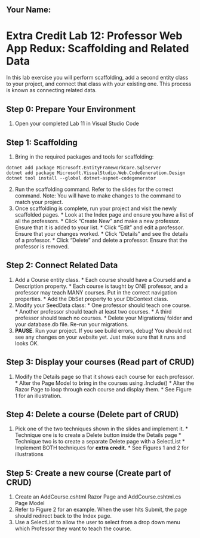 ## Your Name:


# Extra Credit Lab 12: Professor Web App Redux: Scaffolding and Related Data

In this lab exercise you will perform scaffolding, add a second entity class to your project, and connect that class with your existing one. This process is known as connecting related data.

## Step 0: Prepare Your Environment

1. Open your completed Lab 11 in Visual Studio Code

## Step 1: Scaffolding

1. Bring in the required packages and tools for scaffolding:
```
dotnet add package Microsoft.EntityFrameworkCore.SqlServer
dotnet add package Microsoft.VisualStudio.Web.CodeGeneration.Design
dotnet tool install --global dotnet-aspnet-codegenerator
```
2. Run the scaffolding command. Refer to the slides for the correct command. Note: You will have to make changes to the command to match your project.
3. Once scaffolding is complete, run your project and visit the newly scaffolded pages.
        * Look at the Index page and ensure you have a list of all the professors.
        * Click “Create New” and make a new professor. Ensure that it is added to your list.
        * Click “Edit” and edit a professor. Ensure that your changes worked.
        * Click “Details” and see the details of a professor.
        * Click “Delete” and delete a professor. Ensure that the professor is removed.

## Step 2: Connect Related Data

1. Add a Course entity class. 
        * Each course should have a CourseId and a Description property.
        * Each course is taught by ONE professor, and a professor may teach MANY courses. Put in the correct navigation properties.
        * Add the DbSet<Course> property to your DbContext class.
2. Modify your SeedData class:
        * One professor should teach one course.
        * Another professor should teach at least two courses.
        * A third professor should teach no courses.
        * Delete your Migrations/ folder and your database.db file. Re-run your migrations.
3. **PAUSE**. Run your project. If you see build errors, debug! You should not see any changes on your website yet. Just make sure that it runs and looks OK.

## Step 3: Display your courses (Read part of CRUD)

1. Modify the Details page so that it shows each course for each professor.
       * Alter the Page Model to bring in the courses using .Include()
       * Alter the Razor Page to loop through each course and display them.
       * See Figure 1 for an illustration.

## Step 4: Delete a course (Delete part of CRUD)

1. Pick one of the two techniques shown in the slides and implement it.
       * Technique one is to create a Delete button inside the Details page
       * Technique two is to create a separate Delete page with a SelectList
       * Implement BOTH techniques for **extra credit.**
       * See Figures 1 and 2 for illustrations

## Step 5: Create a new course (Create part of CRUD)

1. Create an AddCourse.cshtml Razor Page and AddCourse.cshtml.cs Page Model
2. Refer to Figure 2 for an example. When the user hits Submit, the page should redirect back to the Index page.
3. Use a SelectList to allow the user to select from a drop down menu which Professor they want to teach the course.
            
